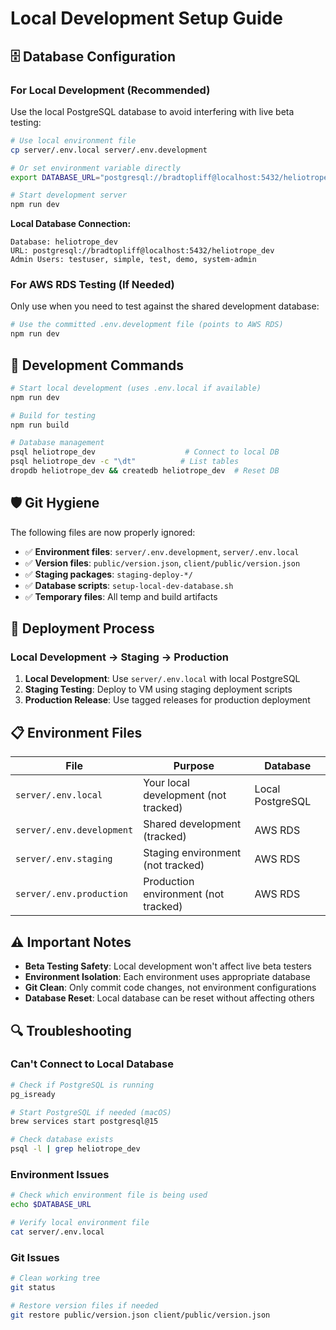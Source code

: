 # Local Development Setup Guide

## 🗄️ Database Configuration

### **For Local Development (Recommended)**
Use the local PostgreSQL database to avoid interfering with live beta testing:

```bash
# Use local environment file
cp server/.env.local server/.env.development

# Or set environment variable directly
export DATABASE_URL="postgresql://bradtopliff@localhost:5432/heliotrope_dev"

# Start development server
npm run dev
```

**Local Database Connection:**
```
Database: heliotrope_dev
URL: postgresql://bradtopliff@localhost:5432/heliotrope_dev
Admin Users: testuser, simple, test, demo, system-admin
```

### **For AWS RDS Testing (If Needed)**
Only use when you need to test against the shared development database:

```bash
# Use the committed .env.development file (points to AWS RDS)
npm run dev
```

## 🔧 Development Commands

```bash
# Start local development (uses .env.local if available)
npm run dev

# Build for testing
npm run build

# Database management
psql heliotrope_dev                    # Connect to local DB
psql heliotrope_dev -c "\dt"          # List tables
dropdb heliotrope_dev && createdb heliotrope_dev  # Reset DB
```

## 🛡️ Git Hygiene

The following files are now properly ignored:

- ✅ **Environment files**: `server/.env.development`, `server/.env.local`
- ✅ **Version files**: `public/version.json`, `client/public/version.json`  
- ✅ **Staging packages**: `staging-deploy-*/`
- ✅ **Database scripts**: `setup-local-dev-database.sh`
- ✅ **Temporary files**: All temp and build artifacts

## 🚀 Deployment Process

### **Local Development → Staging → Production**

1. **Local Development**: Use `server/.env.local` with local PostgreSQL
2. **Staging Testing**: Deploy to VM using staging deployment scripts
3. **Production Release**: Use tagged releases for production deployment

## 📋 Environment Files

| File | Purpose | Database |
|------|---------|----------|
| `server/.env.local` | Your local development (not tracked) | Local PostgreSQL |
| `server/.env.development` | Shared development (tracked) | AWS RDS |
| `server/.env.staging` | Staging environment (not tracked) | AWS RDS |
| `server/.env.production` | Production environment (not tracked) | AWS RDS |

## ⚠️ Important Notes

- **Beta Testing Safety**: Local development won't affect live beta testers
- **Environment Isolation**: Each environment uses appropriate database
- **Git Clean**: Only commit code changes, not environment configurations
- **Database Reset**: Local database can be reset without affecting others

## 🔍 Troubleshooting

### **Can't Connect to Local Database**
```bash
# Check if PostgreSQL is running
pg_isready

# Start PostgreSQL if needed (macOS)
brew services start postgresql@15

# Check database exists
psql -l | grep heliotrope_dev
```

### **Environment Issues**
```bash
# Check which environment file is being used
echo $DATABASE_URL

# Verify local environment file
cat server/.env.local
```

### **Git Issues**
```bash
# Clean working tree
git status

# Restore version files if needed
git restore public/version.json client/public/version.json
```